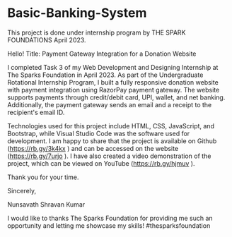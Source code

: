 # Basic-Banking-System

This project is done under internship program by THE SPARK FOUNDATIONS April 2023.



Hello!
Title: Payment Gateway Integration for a Donation Website

I completed Task 3 of my Web Development and Designing Internship at The Sparks Foundation in April 2023. As part of the Undergraduate Rotational Internship Program, I built a fully responsive donation website with payment integration using RazorPay payment gateway. The website supports payments through credit/debit card, UPI, wallet, and net banking. Additionally, the payment gateway sends an email and a receipt to the recipient's email ID.

Technologies used for this project include HTML, CSS, JavaScript, and Bootstrap, while Visual Studio Code was the software used for development. I am happy to share that the project is available on Github (https://rb.gy/3k4kx
) and can be accessed on the website (https://rb.gy/7urjo
). I have also created a video demonstration of the project, which can be viewed on YouTube (https://rb.gy/hjmuv
).

Thank you for your time.

Sincerely,

Nunsavath Shravan Kumar

I would like to thanks The Sparks Foundation for providing me such an opportunity and letting me showcase my skills! #thesparksfoundation
